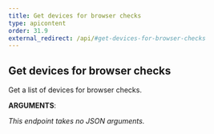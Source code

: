 ```yaml
---
title: Get devices for browser checks
type: apicontent
order: 31.9
external_redirect: /api/#get-devices-for-browser-checks
---
```


## Get devices for browser checks

Get a list of devices for browser checks.

**ARGUMENTS**:

*This endpoint takes no JSON arguments.*
